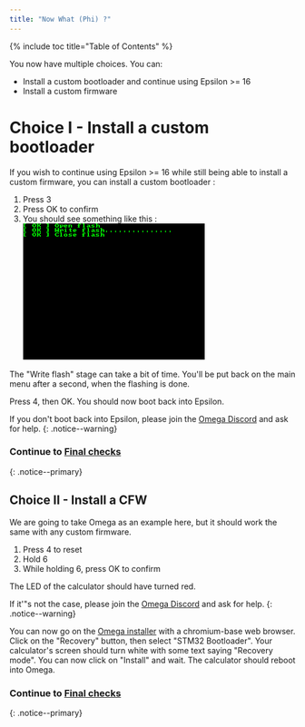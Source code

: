 ```yaml
---
title: "Now What (Phi) ?"
---
```


{% include toc title="Table of Contents" %}

You now have multiple choices. You can:
- Install a custom bootloader and continue using Epsilon >= 16
- Install a custom firmware

# Choice I - Install a custom bootloader

If you wish to continue using Epsilon >= 16 while still being able to install a custom firmware, you can install a custom bootloader :
1. Press 3
2. Press OK to confirm
3. You should see something like this :
![Phi launch screen](images/screenshots/phi-write.png)

The "Write flash" stage can take a bit of time. You'll be put back on the main menu after a second, when the flashing is done.

Press 4, then OK. You should now boot back into Epsilon.

If you don't boot back into Epsilon, please join the [Omega Discord](https://discord.gg/X2TWhh9) and ask for help.
{: .notice--warning}

### Continue to [Final checks](final-checks)
{: .notice--primary}

## Choice II - Install a CFW

We are going to take Omega as an example here, but it should work the same with any custom firmware.

1. Press 4 to reset
2. Hold 6
3. While holding 6, press OK to confirm

The LED of the calculator should have turned red.

If it'"s not the case, please join the [Omega Discord](https://discord.gg/X2TWhh9) and ask for help.
{: .notice--warning}

You can now go on the [Omega installer](https://getomega.dev/install/latest) with a chromium-base web browser.
Click on the "Recovery" button, then select "STM32 Bootloader". Your calculator's screen should turn white with some text saying "Recovery mode". You can now click on "Install" and wait. The calculator should reboot into Omega.

### Continue to [Final checks](final-checks)
{: .notice--primary}

